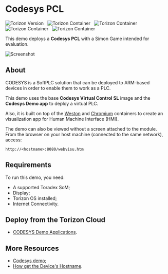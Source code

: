 # Codesys PCL #

![Torizon Version](https://img.shields.io/badge/Torizon_OS-6.8.1-blue?logo=torizon)
&nbsp;
![Torizon Container](https://img.shields.io/badge//toradexdemos/codesys_demo_arm32-4.13.0.0-blue?logo=docker)
&nbsp;
![Torizon Container](https://img.shields.io/badge//toradexdemos/codesyscontrol_virtuallinuxarm-4.13.0.0-blue?logo=docker)
&nbsp;
![Torizon Container](https://img.shields.io/badge//toradexdemos/codesys_demo_arm64-4.13.0.0-blue?logo=docker)
&nbsp;
![Torizon Container](https://img.shields.io/badge//toradexdemos/codesyscontrol_virtuallinuxarm64-4.13.0.0-blue?logo=docker)

This demo deploys a **Codesys PCL** with a Simon Game intended for evaluation. 

![Screenshot](https://docs1.toradex.com/116543-demogallerycodesys.png?v=1)

## About

CODESYS is a SoftPLC solution that can be deployed to ARM-based devices in order to enable them to work as a PLC.

This demo uses the base **Codesys Virtual Control SL** image and the **Codesys Demo app** to deploy a virtual PLC.

Also, it is built on top of the [Weston](../weston/) and [Chromium](../chromium/) containers to create an visualization app for Human Machine Interface (HMI).

The demo can also be viewed without a screen attached to the module. From the browser on your host machine (connected to the same network), access:

```
http://<hostname>:8080/webvisu.htm
```

## Requirements
To run this demo, you need:

- A supported Toradex SoM;
- Display;
- Torizon OS installed;
- Internet Connectivity.


## Deploy from the Torizon Cloud

- [CODESYS Demo Applications](https://www.torizon.io/codesys-demo).

## More Resources

- [Codesys demo](https://developer.toradex.com/torizon/6/application-development/partner-containers/partner-demo-container-codesys);
- [How get the Device's Hostname](https://developer.toradex.com/software/development-resources/ssh/#using-the-hostname).